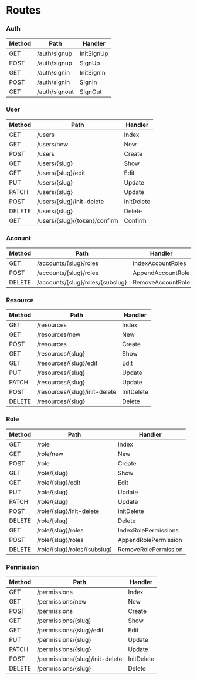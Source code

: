 # Routes

### Auth

| Method | Path          | Handler    |
|--------|---------------|------------|
| GET    | /auth/signup  | InitSignUp |
| POST   | /auth/signup  | SignUp     |
| GET    | /auth/signin  | InitSignIn |
| POST   | /auth/signin  | SignIn     |
| GET    | /auth/signout | SignOut    |

### User

| Method | Path                          | Handler    |
|--------|-------------------------------|------------|
| GET    | /users                        | Index      |
| GET    | /users/new                    | New        |
| POST   | /users                        | Create     |
| GET    | /users/{slug}                 | Show       |
| GET    | /users/{slug}/edit            | Edit       |
| PUT    | /users/{slug}                 | Update     |
| PATCH  | /users/{slug}                 | Update     |
| POST   | /users/{slug}/init-delete     | InitDelete |
| DELETE | /users/{slug}                 | Delete     |
| GET    | /users/{slug}/{token}/confirm | Confirm    |


### Account

| Method | Path                                    | Handler           |
|--------|-----------------------------------------|-------------------|
| GET    | /accounts/{slug}/roles                  | IndexAccountRoles |
| POST   | /accounts/{slug}/roles                  | AppendAccountRole |
| DELETE | /accounts/{slug}/roles/{subslug}        | RemoveAccountRole |


### Resource

| Method | Path                          | Handler    |
|--------|-------------------------------|------------|
| GET    | /resources                    | Index      |
| GET    | /resources/new                | New        |
| POST   | /resources                    | Create     |
| GET    | /resources/{slug}             | Show       |
| GET    | /resources/{slug}/edit        | Edit       |
| PUT    | /resources/{slug}             | Update     |
| PATCH  | /resources/{slug}             | Update     |
| POST   | /resources/{slug}/init-delete | InitDelete |
| DELETE | /resources/{slug}             | Delete     |


### Role

| Method | Path                              | Handler              |
|--------|-----------------------------------|----------------------|
| GET    | /role                             | Index                |
| GET    | /role/new                         | New                  |
| POST   | /role                             | Create               |
| GET    | /role/{slug}                      | Show                 |
| GET    | /role/{slug}/edit                 | Edit                 |
| PUT    | /role/{slug}                      | Update               |
| PATCH  | /role/{slug}                      | Update               |
| POST   | /role/{slug}/init-delete          | InitDelete           |
| DELETE | /role/{slug}                      | Delete               |
| GET    | /role/{slug}/roles                | IndexRolePermissions |
| POST   | /role/{slug}/roles                | AppendRolePermission |
| DELETE | /role/{slug}/roles/{subslug}      | RemoveRolePermission |


### Permission

| Method | Path                            | Handler    |
|--------|---------------------------------|------------|
| GET    | /permissions                    | Index      |
| GET    | /permissions/new                | New        |
| POST   | /permissions                    | Create     |
| GET    | /permissions/{slug}             | Show       |
| GET    | /permissions/{slug}/edit        | Edit       |
| PUT    | /permissions/{slug}             | Update     |
| PATCH  | /permissions/{slug}             | Update     |
| POST   | /permissions/{slug}/init-delete | InitDelete |
| DELETE | /permissions/{slug}             | Delete     |
